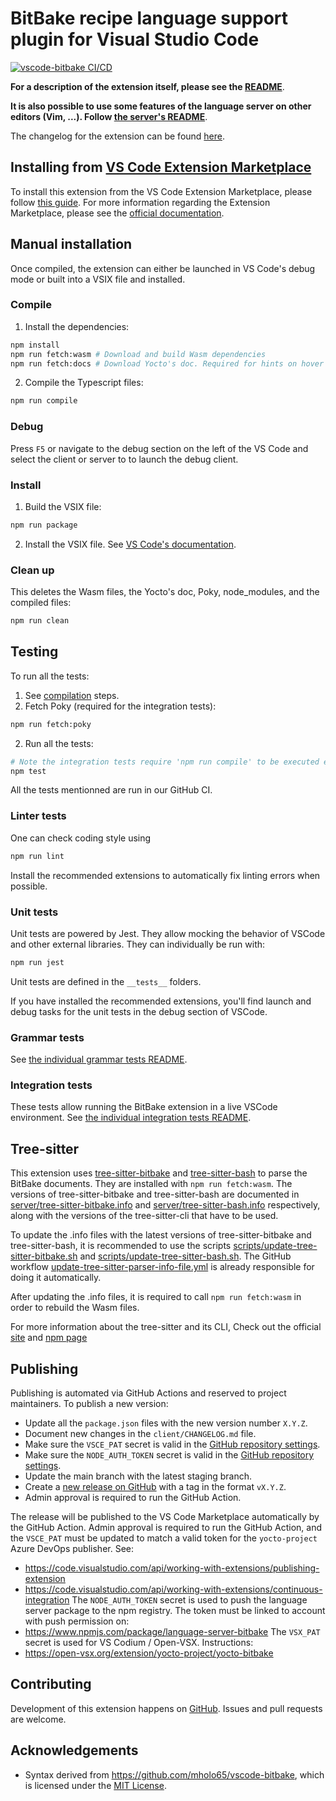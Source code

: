 # BitBake recipe language support plugin for Visual Studio Code

[![vscode-bitbake CI/CD](https://github.com/yoctoproject/vscode-bitbake/actions/workflows/main.yml/badge.svg?branch=main)](https://github.com/yoctoproject/vscode-bitbake/actions/workflows/main.yml?query=branch%3Amain)

**For a description of the extension itself, please see the [README](./README.md)**.

**It is also possible to use some features of the language server on other editors (Vim, ...). Follow [the server's README](./server/README.md)**.

The changelog for the extension can be found [here](./CHANGELOG.md).

## Installing from [VS Code Extension Marketplace](https://marketplace.visualstudio.com/VSCode)

To install this extension from the VS Code Extension Marketplace, please follow [this guide](https://marketplace.visualstudio.com/items?itemName=yocto-project.yocto-bitbake).
For more information regarding the Extension Marketplace, please see the [official documentation](https://code.visualstudio.com/docs/editor/extension-gallery).

## Manual installation

Once compiled, the extension can either be launched in VS Code's debug mode or built into a VSIX file and installed.

### Compile

1. Install the dependencies:
``` sh
npm install
npm run fetch:wasm # Download and build Wasm dependencies
npm run fetch:docs # Download Yocto's doc. Required for hints on hover
```
2. Compile the Typescript files:
``` sh
npm run compile
```

### Debug
Press `F5` or navigate to the debug section on the left of the VS Code and select the client or server to to launch the debug client.

### Install
1. Build the VSIX file:
``` sh
npm run package
```
2. Install the VSIX file. See [VS Code's documentation](https://code.visualstudio.com/docs/editor/extension-marketplace#_install-from-a-vsix).

### Clean up
This deletes the Wasm files, the Yocto's doc, Poky, node_modules, and the compiled files:
``` sh
npm run clean
```

## Testing

To run all the tests:
1. See [compilation](#compile) steps.
2. Fetch Poky (required for the integration tests):
``` sh
npm run fetch:poky
```
2. Run all the tests:
``` sh
# Note the integration tests require 'npm run compile' to be executed every time the Typescript files are modified.
npm test
```
All the tests mentionned are run in our GitHub CI.

### Linter tests

One can check coding style using
``` sh
npm run lint
```
Install the recommended extensions to automatically fix linting errors when possible.

### Unit tests

Unit tests are powered by Jest. They allow mocking the behavior of VSCode
and other external libraries. They can individually be run with:
```sh
npm run jest
```
Unit tests are defined in the `__tests__` folders.

If you have installed the recommended extensions, you'll find launch and debug
tasks for the unit tests in the debug section of VSCode.

### Grammar tests

See [the individual grammar tests README](client/test/grammars/README.md).

### Integration tests

These tests allow running the BitBake extension in a live VSCode environment.
See [the individual integration tests README](integration-tests/README.md).

## Tree-sitter
This extension uses [tree-sitter-bitbake](https://github.com/tree-sitter-grammars/tree-sitter-bitbake) and [tree-sitter-bash](https://github.com/tree-sitter/tree-sitter-bash) to parse the BitBake documents. They are installed with `npm run fetch:wasm`. The versions of tree-sitter-bitbake and tree-sitter-bash are documented in [server/tree-sitter-bitbake.info](server/tree-sitter-bitbake.info) and [server/tree-sitter-bash.info](server/tree-sitter-bash.info) respectively, along with the versions of the tree-sitter-cli that have to be used.

To update the .info files with the latest versions of tree-sitter-bitbake and tree-sitter-bash, it is recommended to use the scripts [scripts/update-tree-sitter-bitbake.sh](scripts/update-tree-sitter-bitbake.sh) and [scripts/update-tree-sitter-bash.sh](scripts/update-tree-sitter-bash.sh). The GitHub workflow [update-tree-sitter-parser-info-file.yml](.github/workflows/update-tree-sitter-parser-info-file.yml) is already responsible for doing it automatically.

After updating the .info files, it is required to call `npm run fetch:wasm` in order to rebuild the Wasm files.

For more information about the tree-sitter and its CLI, Check out the official [site](https://tree-sitter.github.io/tree-sitter/) and [npm page](https://www.npmjs.com/package/tree-sitter-cli)

## Publishing

Publishing is automated via GitHub Actions and reserved to project maintainers. To publish a new version:
 - Update all the `package.json` files with the new version number `X.Y.Z`.
 - Document new changes in the `client/CHANGELOG.md` file.
 - Make sure the `VSCE_PAT` secret is valid in the [GitHub repository settings](https://github.com/yoctoproject/vscode-bitbake/settings/secrets/actions).
 - Make sure the `NODE_AUTH_TOKEN` secret is valid in the [GitHub repository settings](https://github.com/yoctoproject/vscode-bitbake/settings/secrets/actions).
 - Update the main branch with the latest staging branch.
 - Create a [new release on GitHub](https://github.com/yoctoproject/vscode-bitbake/releases/new) with a tag in the format `vX.Y.Z`.
 - Admin approval is required to run the GitHub Action.

The release will be published to the VS Code Marketplace automatically by the GitHub Action. Admin approval is required to run the GitHub Action, and the `VSCE_PAT` must be updated to match a valid token for the `yocto-project` Azure DevOps publisher. See:
 - https://code.visualstudio.com/api/working-with-extensions/publishing-extension
 - https://code.visualstudio.com/api/working-with-extensions/continuous-integration
The `NODE_AUTH_TOKEN` secret is used to push the language server package to the npm registry. The token must be linked to account with push permission on:
 - https://www.npmjs.com/package/language-server-bitbake
The `VSX_PAT` secret is used for VS Codium / Open-VSX. Instructions:
 - https://open-vsx.org/extension/yocto-project/yocto-bitbake

## Contributing

Development of this extension happens on [GitHub](https://github.com/yoctoproject/vscode-bitbake).
Issues and pull requests are welcome.

## Acknowledgements

* Syntax derived from https://github.com/mholo65/vscode-bitbake, which is licensed under the [MIT License](https://github.com/mholo65/vscode-bitbake/blob/master/LICENSE).

